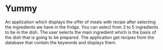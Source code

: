 # Yummy

An application which displays the offer of meals with recipe after selecting the ingredients we have in the fridge. You can select from 3 to 5 ingredients to be in the dish. The user selects the main ingredient which is the basis of the dish that is going to be prepared. The application get recipes from the database that contain the keywords and displays them.
